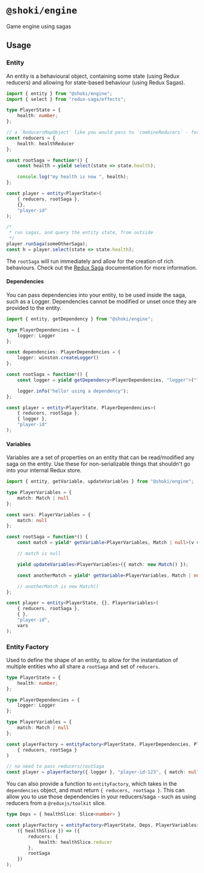 # `@shoki/engine`

Game engine using sagas

## Usage

### Entity

An entity is a behavioural object, containing some state (using Redux reducers) and allowing for state-based behaviour (using Redux Sagas).

```typescript
import { entity } from "@shoki/engine";
import { select } from "redux-saga/effects";

type PlayerState = {
	health: number;
};

// a `ReducersMapObject` like you would pass to `combineReducers` - for the internal entity state
const reducers = {
	health: healthReducer
};

const rootSaga = function*() {
	const health = yield select(state => state.health);

	console.log("my health is now ", health);
};

const player = entity<PlayerState>(
	{ reducers, rootSaga },
	{},
	"player-id"
);

/*
 * run sagas, and query the entity state, from outside
 */
player.runSaga(someOtherSaga);
const h = player.select(state => state.health);
```

The `rootSaga` will run immediately and allow for the creation of rich behaviours. Check out the [Redux Saga](https://redux-saga.js.org/) documentation for more information.

#### Dependencies

You can pass dependencies into your entity, to be used inside the saga, such as a Logger. Dependencies cannot be modified or unset once they are provided to the entity.

```typescript
import { entity, getDependency } from "@shoki/engine";

type PlayerDependencies = {
	logger: Logger
};

const dependencies: PlayerDependencies = {
	logger: winston.createLogger()
};

const rootSaga = function*() {
	const logger = yield getDependency<PlayerDependencies, "logger">("logger");

	logger.info("hello! using a dependency");
};

const player = entity<PlayerState, PlayerDependencies>(
	{ reducers, rootSaga },
	{ logger },
	"player-id"
);
```

#### Variables

Variables are a set of properties on an entity that can be read/modified any saga on the entity. Use these for non-serializable things that shouldn't go into your internal Redux store.

```typescript
import { entity, getVariable, updateVariables } from "@shoki/engine";

type PlayerVariables = {
	match: Match | null
};

const vars: PlayerVariables = {
	match: null
};

const rootSaga = function*() {
	const match = yield* getVariable<PlayerVariables, Match | null>(v => v.match);

	// match is null

	yield updateVariables<PlayerVariables>({ match: new Match() });

	const anotherMatch = yield* getVariable<PlayerVariables, Match | null>(v => v.match);

	// anotherMatch is new Match()
};

const player = entity<PlayerState, {}, PlayerVariables>(
	{ reducers, rootSaga },
	{ },
	"player-id",
	vars
);
```

### Entity Factory

Used to define the shape of an entity, to allow for the instantiation of multiple entities who all share a `rootSaga` and set of `reducers`.

```typescript
type PlayerState = {
	health: number;
};

type PlayerDependencies = {
	logger: Logger
};

type PlayerVariables = {
	match: Match | null
};

const playerFactory = entityFactory<PlayerState, PlayerDependencies, PlayerVariables>(
	{ reducers, rootSaga }
)

// no need to pass reducers/rootSaga
const player = playerFactory({ logger }, "player-id-123", { match: null });
```

You can also provide a function to `entityFactory`, which takes in the `dependencies` object, and must return `{ reducers, rootSaga }`. This can allow you to use those dependencies in your reducers/saga - such as using reducers from a `@reduxjs/toolkit` slice.

```typescript
type Deps = { healthSlice: Slice<number> }

const playerFactory = entityFactory<PlayerState, Deps, PlayerVariables>(
	({ healthSlice }) => ({
		reducers: {
			health: healthSlice.reducer
		},
		rootSaga
	})
);
```
